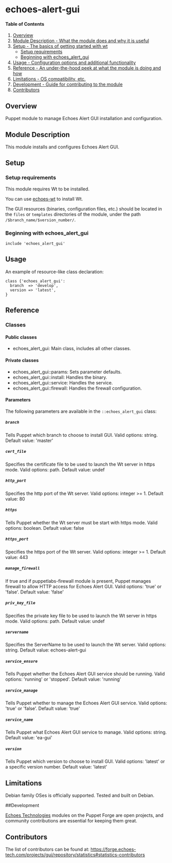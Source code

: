 # echoes-alert-gui

#### Table of Contents

1. [Overview](#overview)
2. [Module Description - What the module does and why it is useful](#module-description)
3. [Setup - The basics of getting started with wt](#setup)
    * [Setup requirements](#setup-requirements)
    * [Beginning with echoes_alert_gui](#beginning-with-echoes_alert_gui)
4. [Usage - Configuration options and additional functionality](#usage)
5. [Reference - An under-the-hood peek at what the module is doing and how](#reference)
6. [Limitations - OS compatibility, etc.](#limitations)
7. [Development - Guide for contributing to the module](#development)
8. [Contributors](#contributors)

## Overview

Puppet module to manage Echoes Alert GUI installation and configuration.

## Module Description

This module installs and configures Echoes Alert GUI.

## Setup

### Setup requirements

This module requires Wt to be installed.

You can use [echoes-wt](https://github.com/echoes-tech/puppet-wt) to install Wt.

The GUI resources (binaries, configuration files, etc.) should be located in the `files` or `templates` directories of the module, under the path `/$branch_name/$version_number/`.

### Beginning with echoes_alert_gui

```puppet
include 'echoes_alert_gui'
```

## Usage

An example of resource-like class declaration: 

```puppet
class {'echoes_alert_gui':
  branch  => 'develop',
  version => 'latest',
}
```
## Reference

### Classes

#### Public classes

* echoes_alert_gui: Main class, includes all other classes.

#### Private classes

* echoes_alert_gui::params: Sets parameter defaults.
* echoes_alert_gui::install: Handles the binary.
* echoes_alert_gui::service: Handles the service.
* echoes_alert_gui::firewall: Handles the firewall configuration.

#### Parameters

The following parameters are available in the `::echoes_alert_gui` class:

##### `branch`

Tells Puppet which branch to choose to install GUI. Valid options: string. Default value: 'master'

##### `cert_file`

Specifies the certificate file to be used to launch the Wt server in https mode. Valid options: path. Default value: undef

##### `http_port`

Specifies the http port of the Wt server. Valid options: integer >= 1. Default value: 80

##### `https`

Tells Puppet whether the Wt server must be start with https mode. Valid options: boolean. Default value: false

##### `https_port`

Specifies the https port of the Wt server. Valid options: integer >= 1. Default value: 443

##### `manage_firewall`

If true and if puppetlabs-firewall module is present, Puppet manages firewall to allow HTTP access for Echoes Alert GUI. Valid options: 'true' or 'false'. Default value: 'false'

##### `priv_key_file`

Specifies the private key file to be used to launch the Wt server in https mode. Valid options: path. Default value: undef

##### `servername`

Specifies the ServerName to be used to launch the Wt server. Valid options: string. Default value: echoes-alert-gui

##### `service_ensure`

Tells Puppet whether the Echoes Alert GUI service should be running. Valid options: 'running' or 'stopped'. Default value: 'running'

##### `service_manage`

Tells Puppet whether to manage the Echoes Alert GUI service. Valid options: 'true' or 'false'. Default value: 'true'

##### `service_name`

Tells Puppet what Echoes Alert GUI service to manage. Valid options: string. Default value: 'ea-gui'

##### `version`

Tells Puppet which version to choose to install GUI. Valid options: 'latest' or a specific version number. Default value: 'latest'

## Limitations

Debian family OSes is officially supported. Tested and built on Debian.

##Development

[Echoes Technologies](https://www.echoes-tech.com) modules on the Puppet Forge are open projects, and community contributions are essential for keeping them great.

## Contributors

The list of contributors can be found at: https://forge.echoes-tech.com/projects/gui/repository/statistics#statistics-contributors

